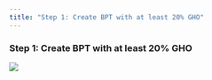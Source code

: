 ```yaml
---
title: "Step 1: Create BPT with at least 20% GHO"
---
```


### Step 1: Create BPT with at least 20% GHO

![](/images/Create-BalancerPoolWithGHO.png)